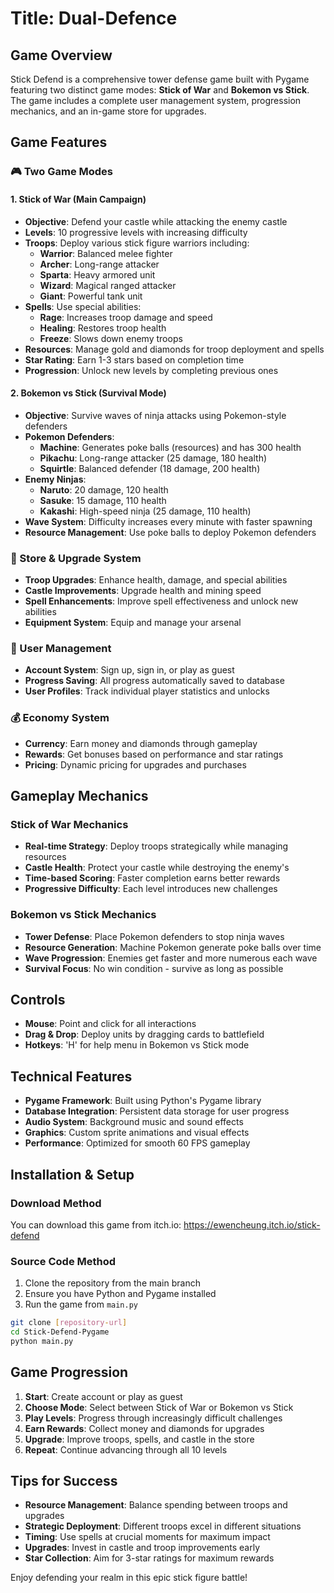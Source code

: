 # Title: Dual-Defence

## Game Overview

Stick Defend is a comprehensive tower defense game built with Pygame featuring two distinct game modes: **Stick of War** and **Bokemon vs Stick**. The game includes a complete user management system, progression mechanics, and an in-game store for upgrades.

## Game Features

### 🎮 Two Game Modes

#### 1. Stick of War (Main Campaign)
- **Objective**: Defend your castle while attacking the enemy castle
- **Levels**: 10 progressive levels with increasing difficulty
- **Troops**: Deploy various stick figure warriors including:
  - **Warrior**: Balanced melee fighter
  - **Archer**: Long-range attacker
  - **Sparta**: Heavy armored unit
  - **Wizard**: Magical ranged attacker
  - **Giant**: Powerful tank unit
- **Spells**: Use special abilities:
  - **Rage**: Increases troop damage and speed
  - **Healing**: Restores troop health
  - **Freeze**: Slows down enemy troops
- **Resources**: Manage gold and diamonds for troop deployment and spells
- **Star Rating**: Earn 1-3 stars based on completion time
- **Progression**: Unlock new levels by completing previous ones

#### 2. Bokemon vs Stick (Survival Mode)
- **Objective**: Survive waves of ninja attacks using Pokemon-style defenders
- **Pokemon Defenders**:
  - **Machine**: Generates poke balls (resources) and has 300 health
  - **Pikachu**: Long-range attacker (25 damage, 180 health)
  - **Squirtle**: Balanced defender (18 damage, 200 health)
- **Enemy Ninjas**:
  - **Naruto**: 20 damage, 120 health
  - **Sasuke**: 15 damage, 110 health
  - **Kakashi**: High-speed ninja (25 damage, 110 health)
- **Wave System**: Difficulty increases every minute with faster spawning
- **Resource Management**: Use poke balls to deploy Pokemon defenders

### 🏪 Store & Upgrade System
- **Troop Upgrades**: Enhance health, damage, and special abilities
- **Castle Improvements**: Upgrade health and mining speed
- **Spell Enhancements**: Improve spell effectiveness and unlock new abilities
- **Equipment System**: Equip and manage your arsenal

### 👤 User Management
- **Account System**: Sign up, sign in, or play as guest
- **Progress Saving**: All progress automatically saved to database
- **User Profiles**: Track individual player statistics and unlocks

### 💰 Economy System
- **Currency**: Earn money and diamonds through gameplay
- **Rewards**: Get bonuses based on performance and star ratings
- **Pricing**: Dynamic pricing for upgrades and purchases

## Gameplay Mechanics

### Stick of War Mechanics
- **Real-time Strategy**: Deploy troops strategically while managing resources
- **Castle Health**: Protect your castle while destroying the enemy's
- **Time-based Scoring**: Faster completion earns better rewards
- **Progressive Difficulty**: Each level introduces new challenges

### Bokemon vs Stick Mechanics
- **Tower Defense**: Place Pokemon defenders to stop ninja waves
- **Resource Generation**: Machine Pokemon generate poke balls over time
- **Wave Progression**: Enemies get faster and more numerous each wave
- **Survival Focus**: No win condition - survive as long as possible

## Controls
- **Mouse**: Point and click for all interactions
- **Drag & Drop**: Deploy units by dragging cards to battlefield
- **Hotkeys**: 'H' for help menu in Bokemon vs Stick mode

## Technical Features
- **Pygame Framework**: Built using Python's Pygame library
- **Database Integration**: Persistent data storage for user progress
- **Audio System**: Background music and sound effects
- **Graphics**: Custom sprite animations and visual effects
- **Performance**: Optimized for smooth 60 FPS gameplay

## Installation & Setup

### Download Method
You can download this game from itch.io: https://ewencheung.itch.io/stick-defend

### Source Code Method
1. Clone the repository from the main branch
2. Ensure you have Python and Pygame installed
3. Run the game from `main.py`

```bash
git clone [repository-url]
cd Stick-Defend-Pygame
python main.py
```

## Game Progression
1. **Start**: Create account or play as guest
2. **Choose Mode**: Select between Stick of War or Bokemon vs Stick
3. **Play Levels**: Progress through increasingly difficult challenges
4. **Earn Rewards**: Collect money and diamonds for upgrades
5. **Upgrade**: Improve troops, spells, and castle in the store
6. **Repeat**: Continue advancing through all 10 levels

## Tips for Success
- **Resource Management**: Balance spending between troops and upgrades
- **Strategic Deployment**: Different troops excel in different situations
- **Timing**: Use spells at crucial moments for maximum impact
- **Upgrades**: Invest in castle and troop improvements early
- **Star Collection**: Aim for 3-star ratings for maximum rewards

Enjoy defending your realm in this epic stick figure battle!